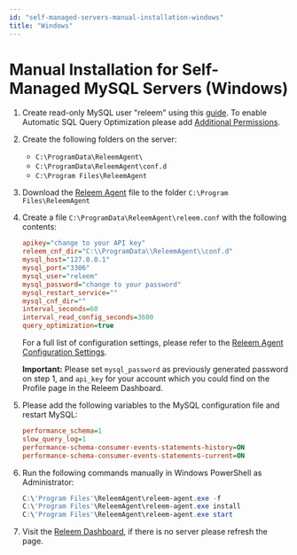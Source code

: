 ```yaml
---
id: "self-managed-servers-manual-installation-windows"
title: "Windows"
---
```


# Manual Installation for Self-Managed MySQL Servers (Windows)


1. Create read-only MySQL user "releem" using this [guide](/releem-agent/mysql-permissions).
   To enable Automatic SQL Query Optimization please add [Additional Permissions](/releem-agent/mysql-permissions#additional-database-permissions-required).

2. Create the following folders on the server:
   - `C:\ProgramData\ReleemAgent\`
   - `C:\ProgramData\ReleemAgent\conf.d`
   - `C:\Program Files\ReleemAgent`

3. Download the [Releem Agent](https://releem.s3.us-east-1.amazonaws.com/v2/releem-agent.exe) file to the folder `C:\Program Files\ReleemAgent`

4. Create a file `C:\ProgramData\ReleemAgent\releem.conf` with the following contents:
   ```ini
   apikey="change to your API key"
   releem_cnf_dir="C:\\ProgramData\\ReleemAgent\\conf.d"
   mysql_host="127.0.0.1"
   mysql_port="3306"
   mysql_user="releem"
   mysql_password="change to your password"
   mysql_restart_service=""
   mysql_cnf_dir=""
   interval_seconds=60
   interval_read_config_seconds=3600
   query_optimization=true
   ```

   For a full list of configuration settings, please refer to the [Releem Agent Configuration Settings](/releem-agent/configuration).

   **Important:** Please set `mysql_password` as previously generated password on step 1, and `api_key` for your account which you could find on the Profile page in the Releem Dashboard.

5. Please add the following variables to the MySQL configuration file and restart MySQL:
   ```ini
   performance_schema=1
   slow_query_log=1
   performance-schema-consumer-events-statements-history=ON
   performance-schema-consumer-events-statements-current=ON
   ```

6. Run the following commands manually in Windows PowerShell as Administrator:
   ```powershell
   C:\'Program Files'\ReleemAgent\releem-agent.exe -f
   C:\'Program Files'\ReleemAgent\releem-agent.exe install
   C:\'Program Files'\ReleemAgent\releem-agent.exe start
   ```

7. Visit the [Releem Dashboard](https://app.releem.com/), if there is no server please refresh the page.

